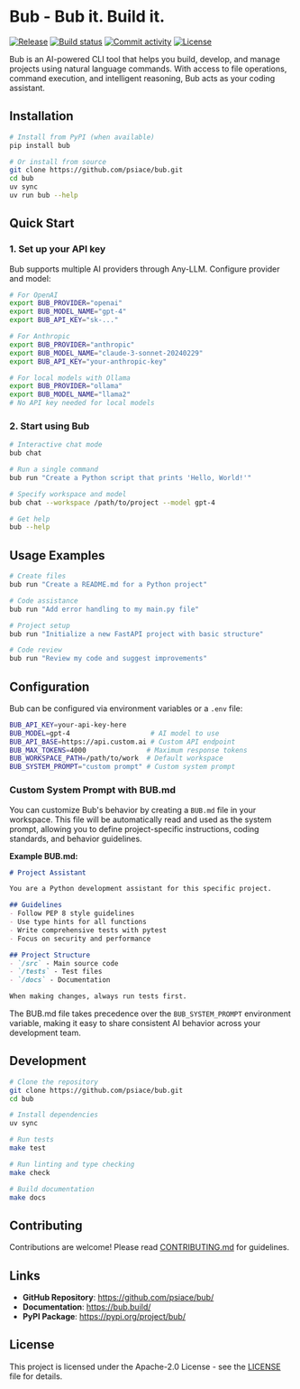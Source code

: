 # Bub - Bub it. Build it.

[![Release](https://img.shields.io/github/v/release/psiace/bub)](https://github.com/psiace/bub/releases)
[![Build status](https://img.shields.io/github/actions/workflow/status/psiace/bub/main.yml?branch=main)](https://github.com/psiace/bub/actions/workflows/main.yml?query=branch%3Amain)
[![Commit activity](https://img.shields.io/github/commit-activity/m/psiace/bub)](https://github.com/psiace/bub/graphs/commit-activity)
[![License](https://img.shields.io/github/license/psiace/bub)](LICENSE)

Bub is an AI-powered CLI tool that helps you build, develop, and manage projects using natural language commands. With access to file operations, command execution, and intelligent reasoning, Bub acts as your coding assistant.

## Installation

```bash
# Install from PyPI (when available)
pip install bub

# Or install from source
git clone https://github.com/psiace/bub.git
cd bub
uv sync
uv run bub --help
```

## Quick Start

### 1. Set up your API key

Bub supports multiple AI providers through Any-LLM. Configure provider and model:

```bash
# For OpenAI
export BUB_PROVIDER="openai"
export BUB_MODEL_NAME="gpt-4"
export BUB_API_KEY="sk-..."

# For Anthropic
export BUB_PROVIDER="anthropic"
export BUB_MODEL_NAME="claude-3-sonnet-20240229"
export BUB_API_KEY="your-anthropic-key"

# For local models with Ollama
export BUB_PROVIDER="ollama"
export BUB_MODEL_NAME="llama2"
# No API key needed for local models
```

### 2. Start using Bub

```bash
# Interactive chat mode
bub chat

# Run a single command
bub run "Create a Python script that prints 'Hello, World!'"

# Specify workspace and model
bub chat --workspace /path/to/project --model gpt-4

# Get help
bub --help
```

## Usage Examples

```bash
# Create files
bub run "Create a README.md for a Python project"

# Code assistance
bub run "Add error handling to my main.py file"

# Project setup
bub run "Initialize a new FastAPI project with basic structure"

# Code review
bub run "Review my code and suggest improvements"
```

## Configuration

Bub can be configured via environment variables or a `.env` file:

```bash
BUB_API_KEY=your-api-key-here
BUB_MODEL=gpt-4                    # AI model to use
BUB_API_BASE=https://api.custom.ai # Custom API endpoint
BUB_MAX_TOKENS=4000               # Maximum response tokens
BUB_WORKSPACE_PATH=/path/to/work  # Default workspace
BUB_SYSTEM_PROMPT="custom prompt" # Custom system prompt
```

### Custom System Prompt with BUB.md

You can customize Bub's behavior by creating a `BUB.md` file in your workspace. This file will be automatically read and used as the system prompt, allowing you to define project-specific instructions, coding standards, and behavior guidelines.

**Example BUB.md:**

```markdown
# Project Assistant

You are a Python development assistant for this specific project.

## Guidelines
- Follow PEP 8 style guidelines
- Use type hints for all functions
- Write comprehensive tests with pytest
- Focus on security and performance

## Project Structure
- `/src` - Main source code
- `/tests` - Test files
- `/docs` - Documentation

When making changes, always run tests first.
```

The BUB.md file takes precedence over the `BUB_SYSTEM_PROMPT` environment variable, making it easy to share consistent AI behavior across your development team.

## Development

```bash
# Clone the repository
git clone https://github.com/psiace/bub.git
cd bub

# Install dependencies
uv sync

# Run tests
make test

# Run linting and type checking
make check

# Build documentation
make docs
```

## Contributing

Contributions are welcome! Please read [CONTRIBUTING.md](CONTRIBUTING.md) for guidelines.

## Links

- **GitHub Repository**: https://github.com/psiace/bub/
- **Documentation**: https://bub.build/
- **PyPI Package**: https://pypi.org/project/bub/

## License

This project is licensed under the Apache-2.0 License - see the [LICENSE](LICENSE) file for details.
